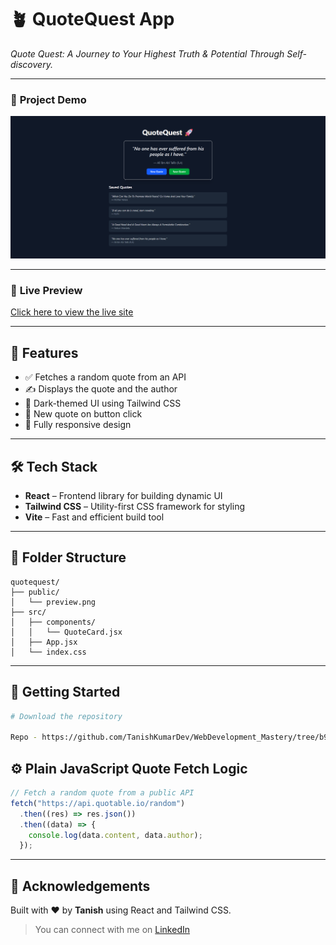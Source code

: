 # 🪴 **QuoteQuest App**

*Quote Quest: A Journey to Your Highest Truth & Potential Through Self-discovery.*

---

### 🚀 **Project Demo**

![Preview Image](public/preview.png)

---

### 🔗 **Live Preview**

[Click here to view the live site](https://web-development-mastery-jwpw-hmvdu45u9-tanish-kumars-projects.vercel.app/)

---

## 📌 **Features**

* ✅ Fetches a random quote from an API
* ✍️ Displays the quote and the author
* 🎨 Dark-themed UI using Tailwind CSS
* 🔄 New quote on button click
* 📲 Fully responsive design

---

## 🛠️ **Tech Stack**

* **React** – Frontend library for building dynamic UI
* **Tailwind CSS** – Utility-first CSS framework for styling
* **Vite** – Fast and efficient build tool

---

## 🧩 **Folder Structure**

```
quotequest/
├── public/
│   └── preview.png
├── src/
│   ├── components/
│   │   └── QuoteCard.jsx
│   ├── App.jsx
│   └── index.css
```

---

## 🚀 **Getting Started**

```bash
# Download the repository

Repo - https://github.com/TanishKumarDev/WebDevelopment_Mastery/tree/b9f7c6f5983038afb59af9604aacae7b54992d08/Projects/quotequest

```
## ⚙️ **Plain JavaScript Quote Fetch Logic**

```javascript
// Fetch a random quote from a public API
fetch("https://api.quotable.io/random")
  .then((res) => res.json())
  .then((data) => {
    console.log(data.content, data.author);
  });
  ```
---

## 🙌 **Acknowledgements**

Built with ❤️ by **Tanish** using React and Tailwind CSS.

> You can connect with me on [LinkedIn](https://linkedin.com/in/tanish29)

